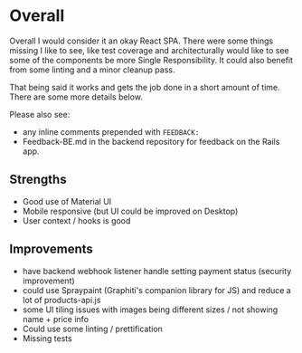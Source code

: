 # Overall

Overall I would consider it an okay React SPA. There were some things missing I like to see, like test coverage 
and architecturally would like to see some of the components be more Single Responsibility. It could also benefit
from some linting and a minor cleanup pass.

That being said it works and gets the job done in a short amount of time. There are some more details below.

Please also see:
- any inline comments prepended with `FEEDBACK:`
- Feedback-BE.md in the backend repository for feedback on the Rails app.

## Strengths
- Good use of Material UI
- Mobile responsive (but UI could be improved on Desktop)
- User context / hooks is good

## Improvements
- have backend webhook listener handle setting payment status (security improvement)
- could use Spraypaint (Graphiti's companion library for JS) and reduce a lot of products-api.js
- some UI tiling issues with images being different sizes / not showing name + price info
- Could use some linting / prettification
- Missing tests
